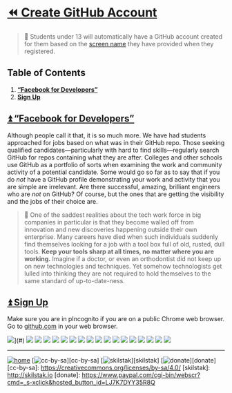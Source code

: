 # [⏪ Create GitHub Account](/README.md)

> 🍎 Students under 13 will automatically have a GitHub account created
> for them based on the [screen name](http://screenname.skilstak.io)
> they have provided when they registered.

## Table of Contents

1. [**“Facebook for Developers”**](#user-content--facebook-for-developers)
2. [**Sign Up**](#user-content--sign-up)

## [⏫ “Facebook for Developers”](#)

Although people call it that, it is so much more. We have had
students approached for jobs based on what was in their GitHub repo.
Those seeking qualified candidates—particularly with hard to find
skills—regularly search GitHub for repos containing what they are
after. Colleges and other schools use GitHub as a portfolio of sorts
when examining the work and community activity of a potential
candidate. Some would go so far as to say that if you do *not* have
a GitHub profile demonstrating your work and activity that you are
simple are irrelevant. Are there successful, amazing, brilliant
engineers who are *not* on GitHub? Of course, but the ones that are
getting the visibility and the jobs of their choice are.

> 💬 One of the saddest realities about the tech work force in big
> companies in particular is that they become walled off from
> innovation and new discoveries happening outside their own
> enterprise. Many careers have died when such individuals suddenly
> find themselves looking for a job with a tool box full of old,
> rusted, dull tools. **Keep your tools sharp at all times, no matter
> where you are working.** Imagine if a doctor, or even an orthodontist
> did not keep up on new technologies and techniques. Yet somehow
> technologists get lulled into thinking they are not required to hold
> themselves to the same standard of up-to-date-ness.

## [⏫ Sign Up](#)

Make sure you are in pIncognito if you are on a public Chrome web
browser. Go to [github.com](http://github.com) in your web browser.

![](/assets/github1.png)](#)
![](/assets/github2.png)
![](/assets/github3.png)
![](/assets/github4.png)
![](/assets/github5.png)
![](/assets/github6.png)
![](/assets/github7.png)
![](/assets/github8.png)
![](/assets/github9.png)
![](/assets/github10.png)
![](/assets/github11.png)
![](/assets/github12.png)
![](/assets/github13.png)
![](/assets/github14.png)
![](/assets/github15.png)
![](/assets/github16.png)
![](/assets/github17.png)
![](/assets/github18.png)

---
[![home](/assets/home-blue.png)](/README.md)
[![cc-by-sa](/assets/cc-by-sa-blue.png)][cc-by-sa]
[![skilstak](/assets/skilstak-logo-blue.png)][skilstak]
[![donate](/assets/donate-blue.png)][donate]
[cc-by-sa]: https://creativecommons.org/licenses/by-sa/4.0/
[skilstak]: http://skilstak.io
[donate]: https://www.paypal.com/cgi-bin/webscr?cmd=_s-xclick&hosted_button_id=LJ7K7DYY35R8Q


